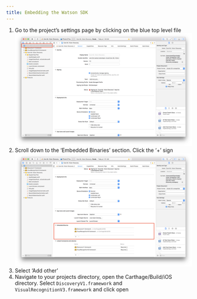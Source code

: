 ```yaml
---
title: Embedding the Watson SDK
---
```


1. Go to the project’s settings page by clicking on the blue top level file
![](assets/project_settings.png)
2. Scroll down to the ‘Embedded Binaries’ section. Click the ‘+’ sign
![](assets/add_libs.png)
3. Select ‘Add other’
4. Navigate to your projects directory, open the Carthage/Build/iOS directory. Select `DiscoveryV1.framework` and `VisualRecognitionV3.framework` and click open
